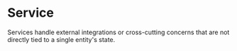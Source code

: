 # Service

Services handle external integrations or cross-cutting concerns that are not directly tied to a single entity's state.